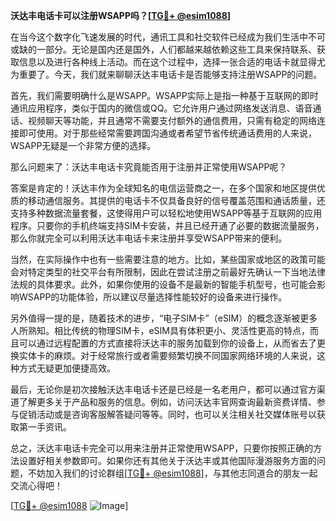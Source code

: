 **沃达丰电话卡可以注册WSAPP吗？[[TG💪+ @esim1088](https://t.me/s/esim1088)]**

在当今这个数字化飞速发展的时代，通讯工具和社交软件已经成为我们生活中不可或缺的一部分。无论是国内还是国外，人们都越来越依赖这些工具来保持联系、获取信息以及进行各种线上活动。而在这个过程中，选择一张合适的电话卡就显得尤为重要了。今天，我们就来聊聊沃达丰电话卡是否能够支持注册WSAPP的问题。

首先，我们需要明确什么是WSAPP。WSAPP实际上是指一种基于互联网的即时通讯应用程序，类似于国内的微信或QQ。它允许用户通过网络发送消息、语音通话、视频聊天等功能，并且通常不需要支付额外的通信费用，只需有稳定的网络连接即可使用。对于那些经常需要跨国沟通或者希望节省传统通话费用的人来说，WSAPP无疑是一个非常方便的选择。

那么问题来了：沃达丰电话卡究竟能否用于注册并正常使用WSAPP呢？

答案是肯定的！沃达丰作为全球知名的电信运营商之一，在多个国家和地区提供优质的移动通信服务。其提供的电话卡不仅具备良好的信号覆盖范围和通话质量，还支持多种数据流量套餐，这使得用户可以轻松地使用WSAPP等基于互联网的应用程序。只要你的手机终端支持SIM卡安装，并且已经开通了必要的数据流量服务，那么你就完全可以利用沃达丰电话卡来注册并享受WSAPP带来的便利。

当然，在实际操作中也有一些需要注意的地方。比如，某些国家或地区的政策可能会对特定类型的社交平台有所限制，因此在尝试注册之前最好先确认一下当地法律法规的具体要求。此外，如果你使用的设备不是最新的智能手机型号，也可能会影响WSAPP的功能体验，所以建议尽量选择性能较好的设备来进行操作。

另外值得一提的是，随着技术的进步，“电子SIM卡”（eSIM）的概念逐渐被更多人所熟知。相比传统的物理SIM卡，eSIM具有体积更小、灵活性更高的特点，而且可以通过远程配置的方式直接将沃达丰的服务加载到你的设备上，从而省去了更换实体卡的麻烦。对于经常旅行或者需要频繁切换不同国家网络环境的人来说，这种方式无疑更加便捷高效。

最后，无论你是初次接触沃达丰电话卡还是已经是一名老用户，都可以通过官方渠道了解更多关于产品和服务的信息。例如，访问沃达丰官网查询最新资费详情、参与促销活动或是咨询客服解答疑问等等。同时，也可以关注相关社交媒体账号以获取第一手资讯。

总之，沃达丰电话卡完全可以用来注册并正常使用WSAPP，只要你按照正确的方法设置好相关参数即可。如果你还有其他关于沃达丰或其他国际漫游服务方面的问题，不妨加入我们的讨论群组[[TG💪+ @esim1088](https://t.me/s/esim1088)]，与其他志同道合的朋友一起交流心得吧！

[[TG💪+ @esim1088](https://t.me/s/esim1088) ![Image](https://i.postimg.cc/4NQfJmqS/Snipaste-2025-05-13-00-14-12.png)]